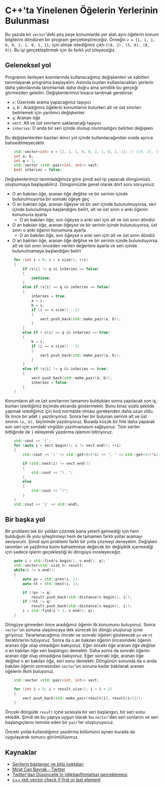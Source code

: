 # C++'ta Yinelenen Öğelerin Yerlerinin Bulunması

Bu yazıda bir `vector`'deki peş peşe konumlarda yer alan aynı öğelerin konum bilgilerini döndüren bir program gerçekleştireceğiz. Örneğin `v = {1, 1, 1, 0, 0, 1, 1, 0, 1, 1};` için almak istediğimiz çıktı `{(0, 2), (5, 6), (8, 9)}`. Bu işi gerçekleştirmek için iki farklı yol izleyeceğiz.

## Geleneksel yol

Programın ilerleyen kısımlarında kullanacağımız değişkenleri ve sabitleri tanımlayarak programa başlayalım. Aslında bunları kullanılacakları yerlerin daha yakınlarında tanımlamak daha doğru ama şimdilik bu gerçeği görmezden gelelim. Değişkenlerimizi kısaca tanıtmak gerekirse:

- `v`: Üzerinde arama yapacağımız taşıyıcı
- `a`, b`: Aradığımız öğelerin konumlarını bulurken alt ve üst sınırları belirlemek için yardımcı değişkenler
- `q`: Aranan öğe
- `vect`: Alt ve üst sınırların saklanacağı taşıyıcı
- `inSeries`: O anda bir seri içinde olunup olunmadığını belirten değişken

Bu değişkenlerden bazıları ikinci yol içinde kullanılacağından orada ayrıca bahsedilmeyecektir.

```cpp
    std::vector<int> v = {1, 1, 1, 0, 0, 1, 1, 0, 1, 1}; // {(0, 2), (5, 6), (8, 9)}
    int a, b;
    int q = 1;
    std::vector <std::pair<int, int>> vect;
    bool inSeries = false;
```

Değişkenlerimizi tanımladığımıza göre şimdi asıl işi yapacak döngümüzü oluşturmaya başlayabiliriz. Döngümüzde genel olarak dört soru soruyoruz:

- O an bakılan öğe, aranan öğe değilse ve bir serinin içinde bulunulmuyorsa bir sonraki öğeye geç
- O an bakılan öğe, aranan öğeyse ve bir seri içinde bulunulmuyorsa, seri içinde bulunulmaya başlandığını belirt, alt ve üst sınırı o anki öğenin konumuna ayarla
  - O an bakılan öğe, son öğeyse o anki seri için alt ve üst sınırı döndür
- O an bakılan öğe, aranan öğeyse ve bir serinin içinde bulunuluyorsa, üst sınırı o anki öğenin konumuna ayarla
  - O an bakılan öğe, son öğeyse o anki seri için alt ve üst sınırı döndür
- O an bakılan öğe, aranan öğe değilse ve bir serinin içinde bulunuluyorsa alt ve üst sınırı önceden verilen değerlere ayarla ve seri içinde bulunulmamaya başlandığını belirt

```cpp
    for (int i = 0; i < v.size(); ++i)
    {
        if (v[i] != q && inSeries == false)
        {
            continue;
        }
        else if (v[i] == q && inSeries == false)
        {
            inSeries = true;
            a = i;
            b = i;
            if (i == v.size() - 1)
            {
                vect.push_back(std::make_pair(a, b));
            }
        }
        else if ( v[i] == q && inSeries == true)
        {
            b = i;
            if (i == v.size() - 1)
            {
                vect.push_back(std::make_pair(a, b));
            }
        }
        else if (v[i] != q && inSeries == true)
        {
            vect.push_back(std::make_pair(a, b));
            inSeries = false;
        }
    }
```

Konumların alt ve üst sınırlarının tamamını bulduktan sonra yapılacak son iş, bunları istediğimiz biçimde ekranda göstermektir. Bunu biraz süslü şekilde yapmak istediğimiz için kod normalde olması gerekenden daha uzun oldu. İlk önce bir adet `{` yazdırıyoruz. Sonra her bir bulunan serinin alt ve üst sınırını `(a, b),` biçiminde yazdırıyoruz. Burada küçük bir hile daha yaparak son seri için sondaki virgülün yazılmamasını sağlıyoruz. Tüm seriler bittiğinde de `}` ekleyerek yazdırma işlemini bitiriyoruz.

```cpp
    std::cout << '{';
    for (auto i = vect.begin(); i != vect.end(); ++i)
    {
        std::cout << '(' << std::get<0>(*i) << ", " << std::get<1>(*i);

        if (std::next(i) != vect.end())
        {
            std::cout << "), ";
        }
        else
        {
            std::cout << ")";
        }
    }
    std::cout << '}' << std::endl;
```

## Bir başka yol

Bir problemi tek bir yoldan çözmek bana yeterli gelmediği için hem bulduğum ilk yolu iyileştirmeyi hem de tamamen farklı yollar aramayı seviyorum. Şimdi aynı problemi farklı bir yolla çözmeyi deneyelim. Değişken tanımları ve yazdırma kısmı bahsetmeye değecek bir değişiklik içermediği için sadece işlerin geçekleştiği iki döngüyü inceleyeceğiz.

```cpp
    auto i = std::find(v.begin(), v.end(), q);
    std::vector<std::size_t> result;
    while(i != v.end())
    {
        auto pv = std::prev(i, 1);
        auto nt = std::next(i, 1);

        if (*pv != q)
            result.push_back(std::distance(v.begin(), i));
        if (*nt != q)
            result.push_back(std::distance(v.begin(), i));
        i = std::find(i + 1, v.end(), q);
    }
```

Döngüye girmeden önce aradığımız öğenin ilk konumunu buluyoruz. Sonra `vector`'un sonuna ulaşılıncaya dek sürecek bir döngü oluşturup içine giriyoruz. Yararlanacağımız önceki ve sonraki öğeleri gösterecek `pv` ve `nt` iteratörlerini tutuyoruz. Sonra da o an bakılan öğenin öncesindeki öğenin aranan öğe olup olmadığını bakıyoruz. Eğer önceki öğe aranan öğe değilse o an bakılan öğe seri başlangıcı demektir. Daha sonra da sonraki öğenin aranan öğe olup olmadığına bakıyoruz. Eğer sonraki öğe, aranan öğe değilse o an bakılan öğe, seri sonu demektir. Döngünün sonunda da o anda bakılan öğenin sonrasından `vector`'un sonuna kadar bakılarak aranan öğelerin ilkini buluyoruz.

```cpp
    std::vector <std::pair<int, int>> vect;

    for (int i = 0; i < result.size(); i = i + 2)
    {
        vect.push_back(std::make_pair(result[i], result[i+1]));
    }
```

Önceki döngüde `result` içine sırasıyla bir seri başlangıcı, bir seri sonu ekledik. Şimdi de bu yapıya uygun olarak bu `vector`'den seri sonlarını ve seri başlangıçlarını temsile eden bir `pair`'ler oluşturuyoruz.

Önceki yolda kullandığımız yazdırma bölümünü aynen burada da uygulayarak sonucu görüntülüyoruz.

## Kaynaklar

* [Serilerin başlangıç ve bitiş noktaları](https://algoritma-sorulari.blogspot.com/2019/01/serilerin-baslangc-ve-bitis-noktalar.html)
* [Mirat Can Bayrak - Twitter](https://twitter.com/miratcanbayrak/status/1087633166670708736)
* [Twitter'dan Düşüncelik'in (@kitapfilmtahta) gerçeklemesi](https://repl.it/repls/SuperficialLostProgrammingmacro)
* [c++ std::vector check if first or last element](https://stackoverflow.com/questions/30205158/c-stdvector-check-if-first-or-last-element)
